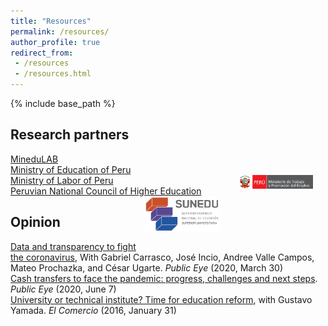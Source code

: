 ```yaml
---
title: "Resources"
permalink: /resources/
author_profile: true
redirect_from:
 - /resources
 - /resources.html
---
```


  {% include base_path %}

## Research partners
[MineduLAB](http://www.minedu.gob.pe/minedulab/)<br>
[Ministry of Education of Peru](https://www.gob.pe/minedu)<br>
[Ministry of Labor of Peru](https://www.gob.pe/mtpe)
<img class="img-responsive" style="float: right; margin: 0px 20px 20px 10px;" src="/images/MTPE-800px-PCM-Trabajo.png" width="120"><br>
[Peruvian National Council of Higher Education](https://www.gob.pe/sunedu)
<img class="img-responsive" style="float: right; margin: 0px 20px 20px 0px;" src="/images/SUNEDU.png" width="120"><br>


## Opinion
[Data and transparency to fight the coronavirus](https://ojo-publico.com/1718/datos-y-transparencia-para-luchar-contra-el-coronavirus), With Gabriel Carrasco, José Incio, Andree Valle Campos, Mateo Prochazka, and César Ugarte. _Public Eye_ (2020, March 30)<br>
[Cash transfers to face the pandemic: progress, challenges and next steps](https://ojo-publico.com/1852/los-bonos-para-encarar-la-pandemia-avances-retos-y-siguientes-pasos). _Public Eye_ (2020, June 7)<br>
[University or technical institute? Time for education reform](https://elcomercio-pe.translate.goog/economia/peru/universidad-instituto-hora-reforma-educacion-209625-noticia/?_x_tr_sl=es&_x_tr_tl=en&_x_tr_hl=en&_x_tr_pto=sc), with Gustavo Yamada. _El Comercio_ (2016, January 31)
